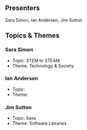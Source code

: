 ## Presenters

Sara Simon, Ian Andersen, Jim Sutton

## Topics & Themes

### Sara Simon

* Topic: STEM to STEAM
* Theme: Technology & Society

### Ian Andersen

* Topic:
* Theme:

### Jim Sutton

* Topic: Sass
* Theme: Software Libraries
